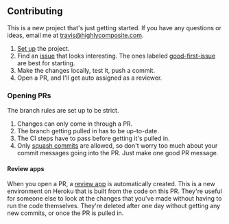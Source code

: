 ## Contributing
This is a new project that's just getting started. If you have any questions or ideas, email me at travis@highlycomposite.com.

1. [Set up](/docs/setup.md) the project.
2. Find an [issue](https://github.com/highlycomposite/highlycomposite/issues?q=is%3Aopen+is%3Aissue) that looks interesting. The ones labeled [good-first-issue](https://github.com/highlycomposite/highlycomposite/issues?q=is%3Aissue+is%3Aopen+label%3A%22good+first+issue%22+sort%3Acreated-asc) are best for starting.
3. Make the changes locally, test it, push a commit.
4. Open a PR, and I'll get auto assigned as a reviewer.

### Opening PRs
The branch rules are set up to be strict.

1. Changes can only come in through a PR.
2. The branch getting pulled in has to be up-to-date.
3. The CI steps have to pass before getting it's pulled in.
4. Only [squash commits](https://help.github.com/en/github/collaborating-with-issues-and-pull-requests/about-pull-request-merges#squash-and-merge-your-pull-request-commits) are allowed, so don't worry too much about your commit messages going into the PR. Just make one good PR message.

#### Review apps
When you open a PR, a [review app](https://devcenter.heroku.com/articles/github-integration-review-apps) is automatically created. This is a new environment on Heroku that is built from the code on this PR. They're useful for someone else to look at the changes that you've made without having to run the code themselves. They're deleted after one day without getting any new commits, or once the PR is pulled in.
